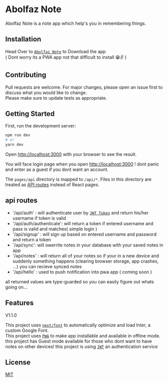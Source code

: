 # Abolfaz Note

Abolfaz Note is a note app which help's you in remembering things.

## Installation

Head Over to [`Abolfaz Note`](https://abolfazl-note.vercel.app) to Download the app <br />
( Dont worry its a PWA app not that difficult to install 😁✌️ )

## Contributing

Pull requests are welcome. For major changes, please open an issue first
to discuss what you would like to change. <br/>
Please make sure to update tests as appropriate.

## Getting Started

First, run the development server:

```bash
npm run dev
# or
yarn dev
```

Open [http://localhost:3000](http://localhost:3000) with your browser to see the result.

You will face login page when you open [http://localhost:3000](http://localhost:3000) ! dont panic and enter as a guest if you dont want an account.

The `pages/api` directory is mapped to `/api/*`. Files in this directory are treated as [API routes](https://nextjs.org/docs/api-routes/introduction) instead of React pages.

## api routes

 - '/api/auth' : will authenticate user by [`JWT Token`]() and return his/her username if token is valid
 - '/api/auth/authenticate': will return a token if entered username and pass is valid and matches( simple login )
 - '/api/signup' : will sign up based on entered username and password and return a token
 - '/api/sync': will owerrite notes in your database with your saved notes in app
 - '/api/notes' : will return all of your notes so if your in a new device and suddenly something happens (clearing browser storage, app crashes, ...) you can recieve         synced notes
 - '/api/hello' : used to push notification into pwa app ( coming soon )
 
 all returned values are type-guarded so you can easily figure out whats going on...

## Features

V1.1.0

This project uses [`next/font`](https://nextjs.org/docs/basic-features/font-optimization) to automatically optimize and load Inter, a custom Google Font. <br />
This project uses [`PWA`](https://web.dev/progressive-web-apps/) to make app installable and available in offline mode. <br />
this project has Guest mode available for those who dont want to have notes on other devices!
this project is using [`JWT`]() an authentication service

## License

[MIT](https://choosealicense.com/licenses/mit/)

